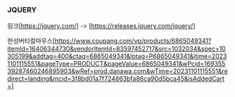 ### JQUERY

링크[https://jquery.com/] -> [https://releases.jquery.com/jquery/]

한성버티컬마우스[https://www.coupang.com/vp/products/6865049341?itemId=16406344730&vendorItemId=83597452717&src=1032034&spec=10305199&addtag=400&ctag=6865049341&lptag=P6865049341&itime=20231101115551&pageType=PRODUCT&pageValue=6865049341&wPcid=16935539287460246895903&wRef=prod.danawa.com&wTime=20231101115551&redirect=landing&mcid=3f8bd01a7f724863bfa86ca90d5bca45&isAddedCart=]
